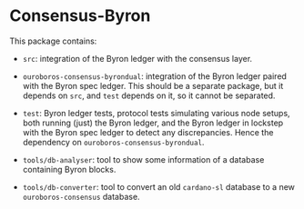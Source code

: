# Consensus-Byron

This package contains:

* `src`: integration of the Byron ledger with the consensus layer.

* `ouroboros-consensus-byrondual`: integration of the Byron ledger paired with
  the Byron spec ledger. This should be a separate package, but it depends on
  `src`, and `test` depends on it, so it cannot be separated.

* `test`: Byron ledger tests, protocol tests simulating various node setups,
  both running (just) the Byron ledger, and the Byron ledger in lockstep with
  the Byron spec ledger to detect any discrepancies. Hence the dependency on
  `ouroboros-consensus-byrondual`.

* `tools/db-analyser`: tool to show some information of a database containing
  Byron blocks.

* `tools/db-converter`: tool to convert an old `cardano-sl` database to a new
  `ouroboros-consensus` database.
